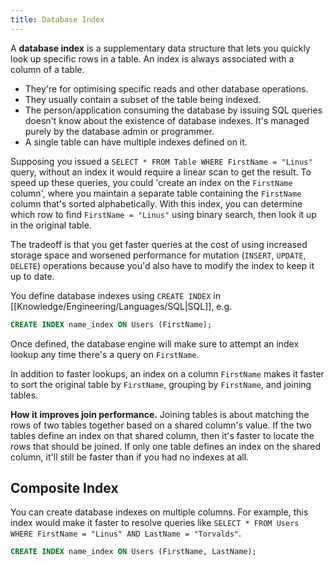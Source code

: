 ```yaml
---
title: Database Index
---
```


A **database index** is a supplementary data structure that lets you quickly look up specific rows in a table. An index is always associated with a column of a table.
- They're for optimising specific reads and other database operations.
- They usually contain a subset of the table being indexed.
- The person/application consuming the database by issuing SQL queries doesn't know about the existence of database indexes. It's managed purely by the database admin or programmer.
- A single table can have multiple indexes defined on it.

Supposing you issued a `SELECT * FROM Table WHERE FirstName = "Linus"` query, without an index it would require a linear scan to get the result. To speed up these queries, you could 'create an index on the `FirstName` column', where you maintain a separate table containing the `FirstName` column that's sorted alphabetically. With this index, you can determine which row to find `FirstName = "Linus"` using binary search, then look it up in the original table.

The tradeoff is that you get faster queries at the cost of using increased storage space and worsened performance for mutation (`INSERT`, `UPDATE`, `DELETE`) operations because you'd also have to modify the index to keep it up to date.

You define database indexes using `CREATE INDEX` in [[Knowledge/Engineering/Languages/SQL|SQL]], e.g.
```sql
CREATE INDEX name_index ON Users (FirstName);
```
Once defined, the database engine will make sure to attempt an index lookup any time there's a query on `FirstName`.

In addition to faster lookups, an index on a column `FirstName` makes it faster to sort the original table by `FirstName`, grouping by `FirstName`, and joining tables.

**How it improves join performance.** Joining tables is about matching the rows of two tables together based on a shared column's value. If the two tables define an index on that shared column, then it's faster to locate the rows that should be joined. If only one table defines an index on the shared column, it'll still be faster than if you had no indexes at all.

## Composite Index
You can create database indexes on multiple columns. For example, this index would make it faster to resolve queries like `SELECT * FROM Users WHERE FirstName = "Linus" AND LastName = "Torvalds"`.
```sql
CREATE INDEX name_index ON Users (FirstName, LastName);
```

